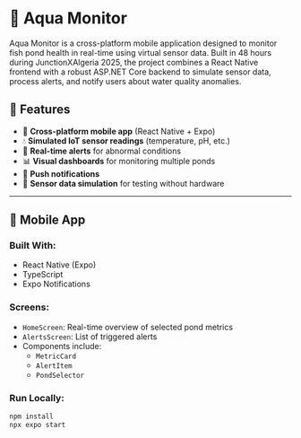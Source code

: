 # 🌊 Aqua Monitor

Aqua Monitor is a cross-platform mobile application designed to monitor fish pond health in real-time using virtual sensor data. Built in 48 hours during JunctionXAlgeria 2025, the project combines a React Native frontend with a robust ASP.NET Core backend to simulate sensor data, process alerts, and notify users about water quality anomalies.

## 🚀 Features

- 📱 **Cross-platform mobile app** (React Native + Expo)
- 💧 **Simulated IoT sensor readings** (temperature, pH, etc.)
- 🔔 **Real-time alerts** for abnormal conditions
- 📊 **Visual dashboards** for monitoring multiple ponds
- 📡 **Push notifications**
- 🧪 **Sensor data simulation** for testing without hardware

---

## 📱 Mobile App

### Built With:
- React Native (Expo)
- TypeScript
- Expo Notifications

### Screens:
- `HomeScreen`: Real-time overview of selected pond metrics
- `AlertsScreen`: List of triggered alerts
- Components include:
  - `MetricCard`
  - `AlertItem`
  - `PondSelector`

### Run Locally:
```bash
npm install
npx expo start
